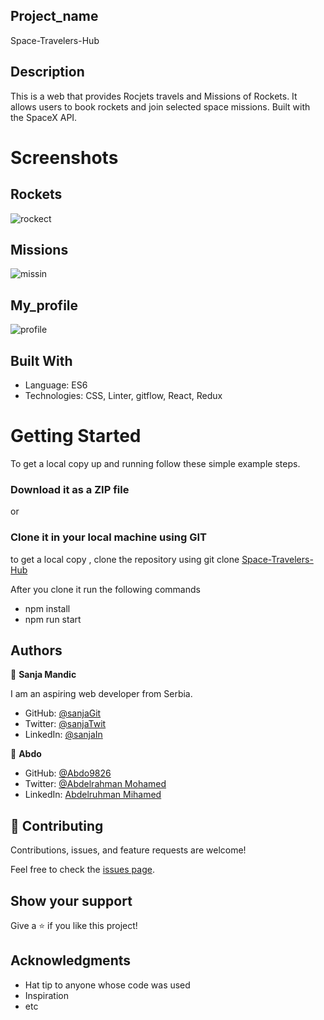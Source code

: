 ## Project_name 

Space-Travelers-Hub

## Description

This is a web  that provides Rocjets travels and Missions of Rockets. It allows users to book rockets and join selected space missions. Built with the SpaceX API.

# Screenshots


## Rockets
![rockect](https://user-images.githubusercontent.com/102296263/180184662-d601b20b-e38b-4ace-88e6-96eaeb46592c.PNG)


## Missions 
![missin](https://user-images.githubusercontent.com/102296263/180184872-4b4aaf3a-6602-4153-8845-57a1ca291c2d.PNG)

## My_profile 
![profile](https://user-images.githubusercontent.com/102296263/180184992-0671aefe-9c25-4755-8641-64d855f71393.PNG)



## Built With

- Language: ES6
- Technologies: CSS, Linter, gitflow, React, Redux


# Getting Started

To get a local copy up and running follow these simple example steps.

### Download it as a ZIP file
or

### Clone it in your local machine using GIT
to get a local copy , clone the repository using git clone
[Space-Travelers-Hub](https://github.com/Sanja969/Space-Travelers-Hub)

After you clone it run  the following commands

 - npm install
- npm run start

## Authors

👤 **Sanja Mandic**

I am an aspiring web developer from Serbia.
- GitHub: [@sanjaGit](https://github.com/Sanja969)
- Twitter: [@sanjaTwit](https://twitter.com/SanjaMandic42)
- LinkedIn: [@sanjaIn](https://linkedin.com/in/sanja-mandic-823995a2/)


👤 **Abdo**

- GitHub: [@Abdo9826](https://github.com/Abdo9826)
- Twitter: [@Abdelrahman Mohamed](https://twitter.com/abodyalex1)
- LinkedIn: [Abdelruhman Mihamed](https://www.linkedin.com/in/abdelruhman-mihamed-a42667179/)

## 🤝 Contributing

Contributions, issues, and feature requests are welcome!

Feel free to check the [issues page](../../issues/).

## Show your support

Give a ⭐️ if you like this project!

## Acknowledgments

- Hat tip to anyone whose code was used
- Inspiration
- etc
